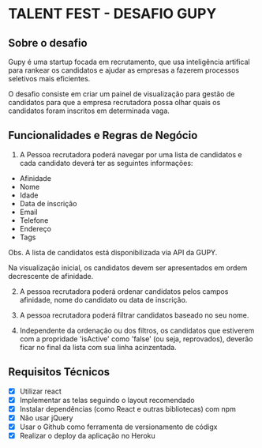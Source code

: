 # TALENT FEST - DESAFIO GUPY

## Sobre o desafio

Gupy é uma startup focada em recrutamento, que usa inteligência artifical para rankear os candidatos e ajudar as empresas a fazerem processos seletivos mais eficientes.

O desafio consiste em criar um painel de visualização para gestão de candidatos para que a empresa recrutadora possa olhar quais os candidatos foram inscritos em determinada vaga.

## Funcionalidades e Regras de Negócio

1. A Pessoa recrutadora poderá navegar por uma lista de candidatos e cada candidato deverá ter as seguintes informações:

* Afinidade
* Nome
* Idade
* Data de inscrição
* Email 
* Telefone
* Endereço
* Tags

Obs. A lista de candidatos está disponibilizada via API da GUPY.

Na visualização inicial, os candidatos devem ser apresentados em ordem decrescente de afinidade.

2. A pessoa recrutadora poderá ordenar candidatos pelos campos afinidade, nome do candidato ou data de inscrição.

3. A pessoa recrutadora poderá filtrar candidatos baseado no seu nome.

4. Independente da ordenação ou dos filtros, os candidatos que estiverem com a propridade 'isActive' como 'false' (ou seja, reprovados), deverão ficar no final da lista com sua linha acinzentada.

## Requisitos Técnicos

* [x] Utilizar react
* [x] Implementar as telas seguindo o layout recomendado
* [x] Instalar dependências (como React e outras bibliotecas) com npm 
* [x] Não usar jQuery
* [x] Usar o Github como ferramenta de versionamento de códigx
* [x] Realizar o deploy da aplicação no Heroku

